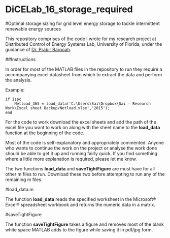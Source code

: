 # DiCELab_16_storage_required


#Optimal storage sizing for grid level energy storage to tackle intermittent renewable energy sources 


This repository comprises of the code I wrote for my research project at Distributed Control of Energy Systems Lab, University of Florida, under the guidance of [Dr. Prabir Barooah](http://web.mae.ufl.edu/pbarooah/).


##Instructions

In order for most of the MATLAB files in the repository to run they require a accompanying excel datasheet from which to extract the data and perform the analysis. 

Example: 
```
if ispc
    Netload_365 = load_data('C:\Users\Sai\Dropbox\Sai - Research Work\Excel sheet Backup/Netload.xlsx','2015');
end
```
For the code to work download the excel sheets and add the path of the excel file you want to work on along with the sheet name to the **load_data** function at the beginning of the code.

Most of the code is self-explanatory and appropriately commented. Anyone who wants to continue the work on the project or analyse the work done should be able to get it up and running fairly quick. If you find something where a little more explanation is required, please let me know. 

The two functions **load_data** and **saveTightFigure** are must have for all other m files to run. Download these two before attempting to run any of the remaining m files.

#load_data.m

The function **load_data** reads the specified worksheet in the Microsoft® Excel® spreadsheet workbook and returns the numeric data in a matrix.

#saveTightFigure

The function **saveTightFigure** takes a figure and removes most of the blank white space MATLAB adds to the figure while saving it in pdf/jpg form.
